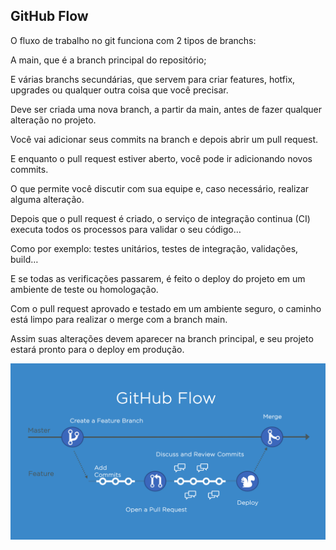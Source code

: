 ## GitHub Flow

O fluxo de trabalho no git funciona com 2 tipos de branchs:

A main, que é a branch principal do repositório;

E várias branchs secundárias, que servem para criar features, hotfix, upgrades ou qualquer outra coisa que você precisar.

Deve ser criada uma nova branch, a partir da main, antes de fazer qualquer alteração no projeto.

Você vai adicionar seus commits na branch e depois abrir um pull request.

E enquanto o pull request estiver aberto, você pode ir adicionando novos commits.

O que permite você discutir com sua equipe e, caso necessário, realizar alguma alteração.

Depois que o pull request é criado, o serviço de integração continua (CI) executa todos os processos para validar o seu código…

Como por exemplo: testes unitários, testes de integração, validações, build…

E se todas as verificações passarem, é feito o deploy do projeto em um ambiente de teste ou homologação.

Com o pull request aprovado e testado em um ambiente seguro, o caminho está limpo para realizar o merge com a branch main. 

Assim suas alterações devem aparecer na branch principal, e seu projeto estará pronto para o deploy em produção. 

![Exemplo github flow](./imagens/githubFlow.png)